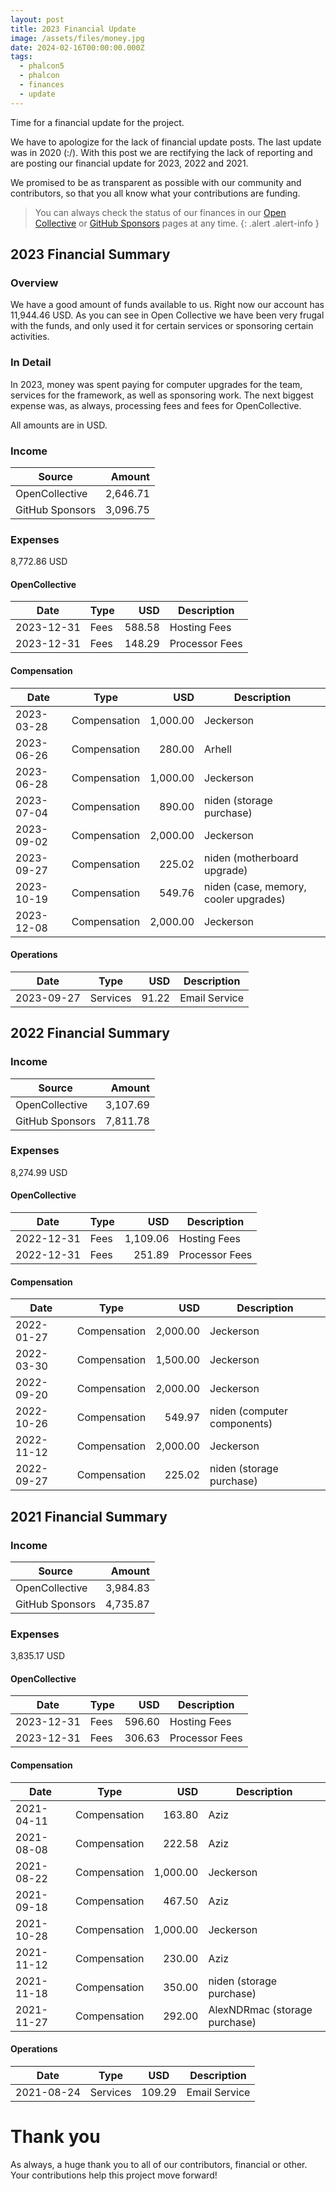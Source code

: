 ```yaml
---
layout: post
title: 2023 Financial Update
image: /assets/files/money.jpg
date: 2024-02-16T00:00:00.000Z
tags:
  - phalcon5
  - phalcon
  - finances
  - update
---
```

Time for a financial update for the project.

<!--more-->

We have to apologize for the lack of financial update posts. The last update was in 2020 (:/). With this post we are rectifying the lack of reporting and are posting our financial update for 2023, 2022 and 2021.

We promised to be as transparent as possible with our community and contributors, so that you all know what your contributions are funding.

> You can always check the status of our finances in our [Open Collective](https://opencollective.com/phalcon) or [GitHub Sponsors](https://phalcon.io/fund) pages at any time.
{: .alert .alert-info }

## 2023 Financial Summary

### Overview
We have a good amount of funds available to us. Right now our account has 11,944.46 USD. As you can see in Open Collective we have been very frugal with the funds, and only used it for certain services or sponsoring certain activities.

### In Detail
In 2023, money was spent paying for computer upgrades for the team, services for the framework, as well as sponsoring work. The next biggest expense was, as always, processing fees and fees for OpenCollective.

All amounts are in USD.

### Income

| Source          |    Amount |
| --------------- |----------:|
| OpenCollective  |  2,646.71 |
| GitHub Sponsors |  3,096.75 |

### Expenses

8,772.86 USD

#### OpenCollective

| Date       | Type  | USD    | Description    |
| ---------- | ----- | -----: | -------------- |
| 2023-12-31 | Fees  | 588.58 | Hosting Fees   |
| 2023-12-31 | Fees  | 148.29 | Processor Fees |


#### Compensation

| Date       | Type           |      USD | Description                           |
| ---------- | -------------- |---------:| ------------------------------------- |
| 2023-03-28 | Compensation   | 1,000.00 | Jeckerson                             |
| 2023-06-26 | Compensation   |   280.00 | Arhell                                |
| 2023-06-28 | Compensation   | 1,000.00 | Jeckerson                             |
| 2023-07-04 | Compensation   |   890.00 | niden (storage purchase)              |
| 2023-09-02 | Compensation   | 2,000.00 | Jeckerson                             |
| 2023-09-27 | Compensation   |   225.02 | niden (motherboard upgrade)           |
| 2023-10-19 | Compensation   |   549.76 | niden (case, memory, cooler upgrades) |
| 2023-12-08 | Compensation   | 2,000.00 | Jeckerson                             |

#### Operations

| Date       | Type           |    USD | Description                   |
| ---------- | -------------- |-------:| ----------------------------- |
| 2023-09-27 | Services       |  91.22 | Email Service                 |


## 2022 Financial Summary

### Income

| Source          |   Amount |
| --------------- |---------:|
| OpenCollective  | 3,107.69 |
| GitHub Sponsors | 7,811.78 |

### Expenses

8,274.99 USD

#### OpenCollective

| Date       | Type  |      USD | Description    |
|------------| ----- |---------:| -------------- |
| 2022-12-31 | Fees  | 1,109.06 | Hosting Fees   |
| 2022-12-31 | Fees  |   251.89 | Processor Fees |

#### Compensation

| Date       | Type           |      USD | Description                           |
| ---------- | -------------- |---------:| ------------------------------------- |
| 2022-01-27 | Compensation   | 2,000.00 | Jeckerson                             |
| 2022-03-30 | Compensation   | 1,500.00 | Jeckerson                             |
| 2022-09-20 | Compensation   | 2,000.00 | Jeckerson                             |
| 2022-10-26 | Compensation   |   549.97 | niden (computer components)           |
| 2022-11-12 | Compensation   | 2,000.00 | Jeckerson                             |
| 2022-09-27 | Compensation   |   225.02 | niden (storage purchase)              |


## 2021 Financial Summary

### Income

| Source          |   Amount |
| --------------- |---------:|
| OpenCollective  | 3,984.83 |
| GitHub Sponsors | 4,735.87 |

### Expenses

3,835.17 USD

#### OpenCollective

| Date       | Type  |    USD | Description    |
| ---------- | ----- |-------:| -------------- |
| 2023-12-31 | Fees  | 596.60 | Hosting Fees   |
| 2023-12-31 | Fees  | 306.63 | Processor Fees |


#### Compensation

| Date       | Type           |      USD | Description                   |
| ---------- | -------------- |---------:| ----------------------------- |
| 2021-04-11 | Compensation   |   163.80 | Aziz                          |
| 2021-08-08 | Compensation   |   222.58 | Aziz                          |
| 2021-08-22 | Compensation   | 1,000.00 | Jeckerson                     |
| 2021-09-18 | Compensation   |   467.50 | Aziz                          |
| 2021-10-28 | Compensation   | 1,000.00 | Jeckerson                     |
| 2021-11-12 | Compensation   |   230.00 | Aziz                          |
| 2021-11-18 | Compensation   |   350.00 | niden (storage purchase)      |
| 2021-11-27 | Compensation   |   292.00 | AlexNDRmac (storage purchase) |

#### Operations

| Date       | Type           | USD    | Description                   |
| ---------- | -------------- | ------ | ----------------------------- |
| 2021-08-24 | Services       | 109.29 | Email Service                 |


# Thank you

As always, a huge thank you to all of our contributors, financial or other. Your contributions help this project move forward!
